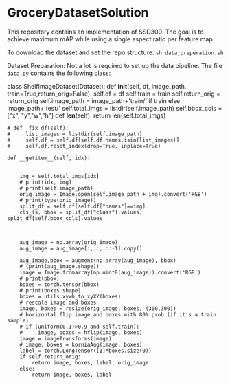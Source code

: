 # GroceryDatasetSolution
This repository contains an implementation of SSD300.
The goal is to achieve maximum mAP while using a single aspect ratio per feature map. 

To download the dataset and set the repo structure: `sh data_preperation.sh`
 


Dataset Preparation: Not a lot is required to set up the data pipeline. The file `data.py` contains the following class:




class ShelfImageDataset(Dataset):
    def __init__(self, df, image_path, train=True,return_orig=False):
        self.df = df
        self.train = train
        self.return_orig = return_orig
        self.image_path = image_path+'train/' if train else image_path+'test/'
        self.total_imgs = listdir(self.image_path)
        self.bbox_cols = ["x", "y","w","h"]
    def __len__(self):
        return len(self.total_imgs)

    # def _fix_df(self):
    #     list_images = listdir(self.image_path)
    #     self.df = self.df[self.df.names.isin(list_images)]
    #     self.df.reset_index(drop=True, inplace=True)
        
    def __getitem__(self, idx):

        
        img = self.total_imgs[idx]
        # print(idx, img)
        # print(self.image_path)
        orig_image = Image.open(self.image_path + img).convert('RGB')
        # print(type(orig_image))
        split_df = self.df[self.df["names"]==img]
        cls_ls, bbox = split_df["class"].values, split_df[self.bbox_cols].values
        


        aug_image = np.array(orig_image)
        aug_image = aug_image[:, :, ::-1].copy()

        aug_image,bbox = augment(np.array(aug_image), bbox)
        # (print(aug_image.shape))
        image = Image.fromarray(np.uint8(aug_image)).convert('RGB')
        # print(bbox)
        boxes = torch.tensor(bbox)
        # print(boxes.shape)
        boxes = utils.xywh_to_xyXY(boxes)
        # rescale image and boxes
        image, boxes = resize(orig_image, boxes, (300,300))
        # horizontal flip image and boxes with 80% prob (if it's a train sample)
        # if (uniform(0,1)>0.9 and self.train):
        #     image, boxes = hflip(image, boxes)
        image = imageTransforms(image)
        # image, boxes = korniaAug(image, boxes)
        label = torch.LongTensor([1]*boxes.size(0))
        if self.return_orig:
            return image, boxes, label, orig_image
        else:
            return image, boxes, label
